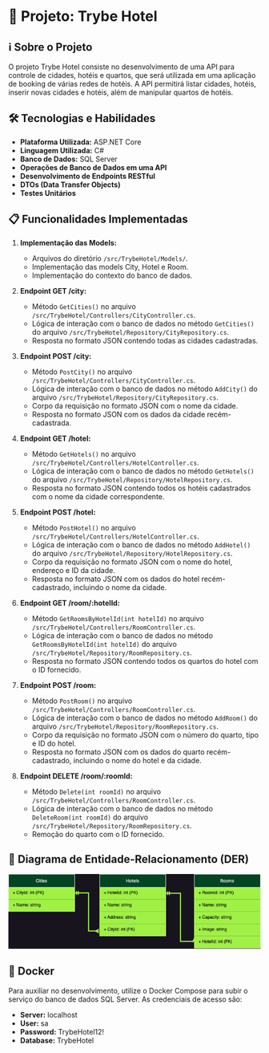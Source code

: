 # 🏨 Projeto: Trybe Hotel

## ℹ️ Sobre o Projeto

O projeto Trybe Hotel consiste no desenvolvimento de uma API para controle de cidades, hotéis e quartos, que será utilizada em uma aplicação de booking de várias redes de hotéis. A API permitirá listar cidades, hotéis, inserir novas cidades e hotéis, além de manipular quartos de hotéis.

## 🛠️ Tecnologias e Habilidades

- **Plataforma Utilizada:** ASP.NET Core
- **Linguagem Utilizada:** C#
- **Banco de Dados:** SQL Server
- **Operações de Banco de Dados em uma API**
- **Desenvolvimento de Endpoints RESTful**
- **DTOs (Data Transfer Objects)**
- **Testes Unitários**

## 📋 Funcionalidades Implementadas

1. **Implementação das Models:**
   - Arquivos do diretório `/src/TrybeHotel/Models/`.
   - Implementação das models City, Hotel e Room.
   - Implementação do contexto do banco de dados.

2. **Endpoint GET /city:**
   - Método `GetCities()` no arquivo `/src/TrybeHotel/Controllers/CityController.cs`.
   - Lógica de interação com o banco de dados no método `GetCities()` do arquivo `/src/TrybeHotel/Repository/CityRepository.cs`.
   - Resposta no formato JSON contendo todas as cidades cadastradas.

3. **Endpoint POST /city:**
   - Método `PostCity()` no arquivo `/src/TrybeHotel/Controllers/CityController.cs`.
   - Lógica de interação com o banco de dados no método `AddCity()` do arquivo `/src/TrybeHotel/Repository/CityRepository.cs`.
   - Corpo da requisição no formato JSON com o nome da cidade.
   - Resposta no formato JSON com os dados da cidade recém-cadastrada.

4. **Endpoint GET /hotel:**
   - Método `GetHotels()` no arquivo `/src/TrybeHotel/Controllers/HotelController.cs`.
   - Lógica de interação com o banco de dados no método `GetHotels()` do arquivo `/src/TrybeHotel/Repository/HotelRepository.cs`.
   - Resposta no formato JSON contendo todos os hotéis cadastrados com o nome da cidade correspondente.

5. **Endpoint POST /hotel:**
   - Método `PostHotel()` no arquivo `/src/TrybeHotel/Controllers/HotelController.cs`.
   - Lógica de interação com o banco de dados no método `AddHotel()` do arquivo `/src/TrybeHotel/Repository/HotelRepository.cs`.
   - Corpo da requisição no formato JSON com o nome do hotel, endereço e ID da cidade.
   - Resposta no formato JSON com os dados do hotel recém-cadastrado, incluindo o nome da cidade.

6. **Endpoint GET /room/:hotelId:**
   - Método `GetRoomsByHotelId(int hotelId)` no arquivo `/src/TrybeHotel/Controllers/RoomController.cs`.
   - Lógica de interação com o banco de dados no método `GetRoomsByHotelId(int hotelId)` do arquivo `/src/TrybeHotel/Repository/RoomRepository.cs`.
   - Resposta no formato JSON contendo todos os quartos do hotel com o ID fornecido.

7. **Endpoint POST /room:**
   - Método `PostRoom()` no arquivo `/src/TrybeHotel/Controllers/RoomController.cs`.
   - Lógica de interação com o banco de dados no método `AddRoom()` do arquivo `/src/TrybeHotel/Repository/RoomRepository.cs`.
   - Corpo da requisição no formato JSON com o número do quarto, tipo e ID do hotel.
   - Resposta no formato JSON com os dados do quarto recém-cadastrado, incluindo o nome do hotel e da cidade.

8. **Endpoint DELETE /room/:roomId:**
   - Método `Delete(int roomId)` no arquivo `/src/TrybeHotel/Controllers/RoomController.cs`.
   - Lógica de interação com o banco de dados no método `DeleteRoom(int roomId)` do arquivo `/src/TrybeHotel/Repository/RoomRepository.cs`.
   - Remoção do quarto com o ID fornecido.

## 🔗 Diagrama de Entidade-Relacionamento (DER)

![Diagrama de Entidade-Relacionamento](src/derr.png)

## 🐳 Docker

Para auxiliar no desenvolvimento, utilize o Docker Compose para subir o serviço do banco de dados SQL Server. As credenciais de acesso são:
- **Server:** localhost
- **User:** sa
- **Password:** TrybeHotel12!
- **Database:** TrybeHotel

